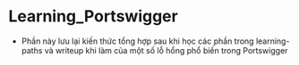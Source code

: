 # Learning_Portswigger
- Phần này lưu lại kiến thức tổng hợp sau khi học các phần trong learning-paths và writeup khi làm của một số lỗ hổng phổ biến trong Portswigger
